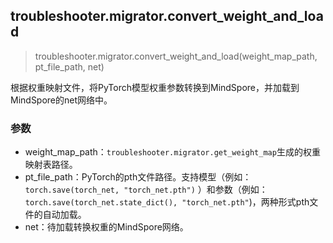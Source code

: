 ## troubleshooter.migrator.convert_weight_and_load

> troubleshooter.migrator.convert_weight_and_load(weight_map_path, pt_file_path, net)

根据权重映射文件，将PyTorch模型权重参数转换到MindSpore，并加载到MindSpore的net网络中。

### 参数

- weight_map_path：`troubleshooter.migrator.get_weight_map`生成的权重映射表路径。
- pt_file_path：PyTorch的pth文件路径。支持模型（例如：`torch.save(torch_net, "torch_net.pth")` ）和参数（例如：`torch.save(torch_net.state_dict(), "torch_net.pth"`)，两种形式pth文件的自动加载。
- net：待加载转换权重的MindSpore网络。
